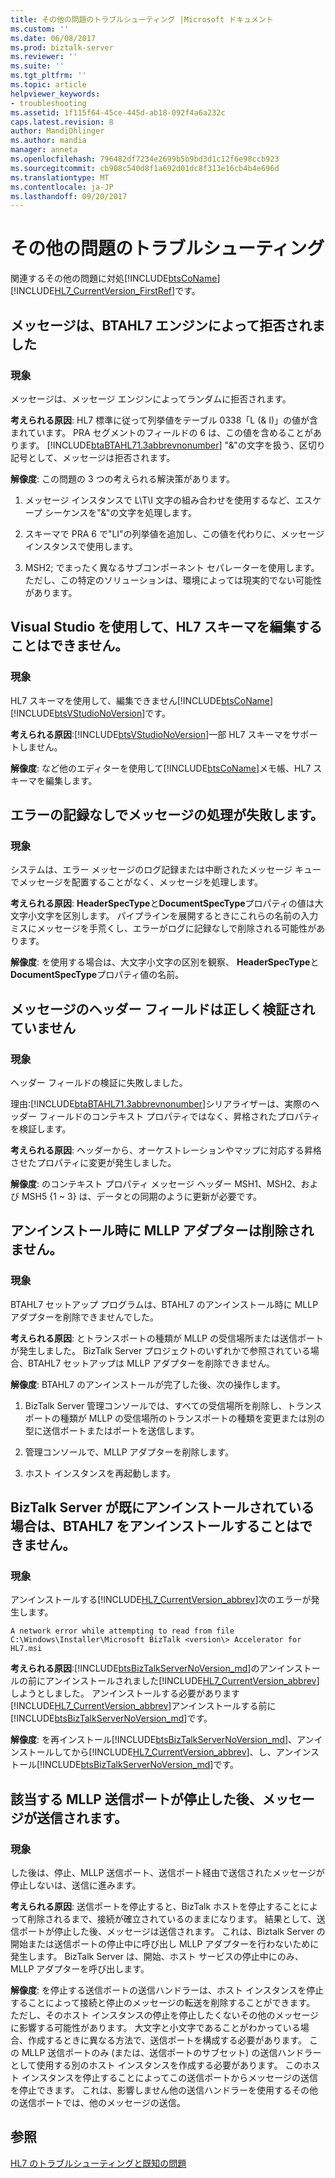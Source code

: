 ```yaml
---
title: その他の問題のトラブルシューティング |Microsoft ドキュメント
ms.custom: ''
ms.date: 06/08/2017
ms.prod: biztalk-server
ms.reviewer: ''
ms.suite: ''
ms.tgt_pltfrm: ''
ms.topic: article
helpviewer_keywords:
- troubleshooting
ms.assetid: 1f115f64-45ce-445d-ab18-092f4a6a232c
caps.latest.revision: 8
author: MandiOhlinger
ms.author: mandia
manager: anneta
ms.openlocfilehash: 796482df7234e2699b5b9bd3d1c12f6e98ccb923
ms.sourcegitcommit: cb908c540d8f1a692d01dc8f313e16cb4b4e696d
ms.translationtype: MT
ms.contentlocale: ja-JP
ms.lasthandoff: 09/20/2017
---
```

# <a name="troubleshooting-other-issues"></a>その他の問題のトラブルシューティング
関連するその他の問題に対処[!INCLUDE[btsCoName](../../includes/btsconame-md.md)][!INCLUDE[HL7_CurrentVersion_FirstRef](../../includes/hl7-currentversion-firstref-md.md)]です。  
  
## <a name="message-rejected-by-the-btahl7-engine"></a>メッセージは、BTAHL7 エンジンによって拒否されました  
  
### <a name="symptom"></a>現象  
 メッセージは、メッセージ エンジンによってランダムに拒否されます。  
  
**考えられる原因**: HL7 標準に従って列挙値をテーブル 0338「L (& I)」の値が含まれています。 PRA セグメントのフィールドの 6 は、この値を含めることがあります。 [!INCLUDE[btaBTAHL71.3abbrevnonumber](../../includes/btabtahl71-3abbrevnonumber-md.md)] "&"の文字を扱う、区切り記号として、メッセージは拒否されます。  
  
**解像度**: この問題の 3 つの考えられる解決策があります。  
  
1.  メッセージ インスタンスで L\T\I 文字の組み合わせを使用するなど、エスケープ シーケンスを"&"の文字を処理します。  
  
2.  スキーマで PRA 6 で"LI"の列挙値を追加し、この値を代わりに、メッセージ インスタンスで使用します。  
  
3.  MSH2; でまったく異なるサブコンポーネント セパレーターを使用します。ただし、この特定のソリューションは、環境によっては現実的でない可能性があります。  
  
## <a name="cannot-edit-the-hl7-schema-using-visual-studio"></a>Visual Studio を使用して、HL7 スキーマを編集することはできません。  
  
### <a name="symptom"></a>現象  
 HL7 スキーマを使用して、編集できません[!INCLUDE[btsCoName](../../includes/btsconame-md.md)][!INCLUDE[btsVStudioNoVersion](../../includes/btsvstudionoversion-md.md)]です。  
  
**考えられる原因**:[!INCLUDE[btsVStudioNoVersion](../../includes/btsvstudionoversion-md.md)]一部 HL7 スキーマをサポートしません。  
  
**解像度**: など他のエディターを使用して[!INCLUDE[btsCoName](../../includes/btsconame-md.md)]メモ帳、HL7 スキーマを編集します。  
  
## <a name="message-handling-fails-with-no-errors-logged"></a>エラーの記録なしでメッセージの処理が失敗します。  
  
### <a name="symptom"></a>現象  
 システムは、エラー メッセージのログ記録または中断されたメッセージ キューでメッセージを配置することがなく、メッセージを処理します。  
  
**考えられる原因**: **HeaderSpecType**と**DocumentSpecType**プロパティの値は大文字小文字を区別します。 パイプラインを展開するときにこれらの名前の入力ミスにメッセージを手荒くし、エラーがログに記録なしで削除される可能性があります。  
  
**解像度**: を使用する場合は、大文字小文字の区別を観察、 **HeaderSpecType**と**DocumentSpecType**プロパティ値の名前。  
  
## <a name="message-header-fields-are-not-validated-correctly"></a>メッセージのヘッダー フィールドは正しく検証されていません  
  
### <a name="symptom"></a>現象  
 ヘッダー フィールドの検証に失敗しました。  
  
 理由:[!INCLUDE[btaBTAHL71.3abbrevnonumber](../../includes/btabtahl71-3abbrevnonumber-md.md)]シリアライザーは、実際のヘッダー フィールドのコンテキスト プロパティではなく、昇格されたプロパティを検証します。  
  
**考えられる原因**: ヘッダーから、オーケストレーションやマップに対応する昇格させたプロパティに変更が発生しました。  
  
**解像度**: のコンテキスト プロパティ メッセージ ヘッダー MSH1、MSH2、および MSH5 {1 ~ 3} は、データとの同期のように更新が必要です。  
  
## <a name="the-mllp-adapter-is-not-removed-during-uninstall"></a>アンインストール時に MLLP アダプターは削除されません。  
  
### <a name="symptom"></a>現象  
 BTAHL7 セットアップ プログラムは、BTAHL7 のアンインストール時に MLLP アダプターを削除できませんでした。  
  
**考えられる原因**: とトランスポートの種類が MLLP の受信場所または送信ポートが発生しました。 BizTalk Server プロジェクトのいずれかで参照されている場合、BTAHL7 セットアップは MLLP アダプターを削除できません。  
  
**解像度**: BTAHL7 のアンインストールが完了した後、次の操作します。  
  
1.  BizTalk Server 管理コンソールでは、すべての受信場所を削除し、トランスポートの種類が MLLP の受信場所のトランスポートの種類を変更または別の型に送信ポートまたはポートを送信します。  
  
2.  管理コンソールで、MLLP アダプターを削除します。  
  
3.  ホスト インスタンスを再起動します。  
  
## <a name="btahl7-cannot-be-uninstalled-if-biztalk-server-has-already-been-uninstalled"></a>BizTalk Server が既にアンインストールされている場合は、BTAHL7 をアンインストールすることはできません。  
  
### <a name="symptom"></a>現象  
 アンインストールする[!INCLUDE[HL7_CurrentVersion_abbrev](../../includes/hl7-currentversion-abbrev-md.md)]次のエラーが発生します。  
  
`A network error while attempting to read from file C:\Windows\Installer\Microsoft BizTalk <version\> Accelerator for HL7.msi`
  
**考えられる原因**:[!INCLUDE[btsBizTalkServerNoVersion_md](../../includes/btsbiztalkservernoversion-md.md)]のアンインストールの前にアンインストールされました[!INCLUDE[HL7_CurrentVersion_abbrev](../../includes/hl7-currentversion-abbrev-md.md)]しようとしました。 アンインストールする必要があります[!INCLUDE[HL7_CurrentVersion_abbrev](../../includes/hl7-currentversion-abbrev-md.md)]アンインストールする前に[!INCLUDE[btsBizTalkServerNoVersion_md](../../includes/btsbiztalkservernoversion-md.md)]です。  
  
**解像度**: を再インストール[!INCLUDE[btsBizTalkServerNoVersion_md](../../includes/btsbiztalkservernoversion-md.md)]、アンインストールしてから[!INCLUDE[HL7_CurrentVersion_abbrev](../../includes/hl7-currentversion-abbrev-md.md)]、し、アンインストール[!INCLUDE[btsBizTalkServerNoVersion_md](../../includes/btsbiztalkservernoversion-md.md)]です。  
  
## <a name="messages-are-still-sent-after-the-applicable-mllp-send-port-has-been-stopped"></a>該当する MLLP 送信ポートが停止した後、メッセージが送信されます。  
  
### <a name="symptom"></a>現象  
 した後は、停止、MLLP 送信ポート、送信ポート経由で送信されたメッセージが停止しないは、送信に進みます。  
  
**考えられる原因**: 送信ポートを停止すると、BizTalk ホストを停止することによって削除されるまで、接続が確立されているのままになります。 結果として、送信ポートが停止した後、メッセージは送信されます。 これは、Biztalk Server の開始または送信ポートの停止中に呼び出し MLLP アダプターを行わないために発生します。 BizTalk Server は、開始、ホスト サービスの停止中にのみ、MLLP アダプターを呼び出します。  
  
**解像度**: を停止する送信ポートの送信ハンドラーは、ホスト インスタンスを停止することによって接続と停止のメッセージの転送を削除することができます。 ただし、そのホスト インスタンスの停止を停止したくないその他のメッセージに影響する可能性があります。 大文字と小文字であることがわかっている場合、作成するときに異なる方法で、送信ポートを構成する必要があります。 この MLLP 送信ポートのみ (または、送信ポートのサブセット) の送信ハンドラーとして使用する別のホスト インスタンスを作成する必要があります。 このホスト インスタンスを停止することによってこの送信ポートからメッセージの送信を停止できます。 これは、影響しません他の送信ハンドラーを使用するその他の送信ポートでは、他のメッセージの送信。  
  
## <a name="see-also"></a>参照  
 [HL7 のトラブルシューティングと既知の問題](../../adapters-and-accelerators/accelerator-hl7/troubleshooting-and-known-issues-in-hl7.md)